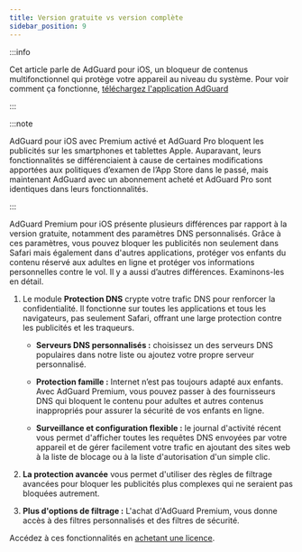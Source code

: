 ```yaml
---
title: Version gratuite vs version complète
sidebar_position: 9
---
```


:::info

Cet article parle de AdGuard pour iOS, un bloqueur de contenus multifonctionnel qui protège votre appareil au niveau du système. Pour voir comment ça fonctionne, [téléchargez l'application AdGuard](https://agrd.io/download-kb-adblock)

:::

:::note

AdGuard pour iOS avec Premium activé et AdGuard Pro bloquent les publicités sur les smartphones et tablettes Apple. Auparavant, leurs fonctionnalités se différenciaient à cause de certaines modifications apportées aux politiques d’examen de l’App Store dans le passé, mais maintenant AdGuard avec un abonnement acheté et AdGuard Pro sont identiques dans leurs fonctionnalités.

:::

AdGuard Premium pour iOS présente plusieurs différences par rapport à la version gratuite, notamment des paramètres DNS personnalisés. Grâce à ces paramètres, vous pouvez bloquer les publicités non seulement dans Safari mais également dans d'autres applications, protéger vos enfants du contenu réservé aux adultes en ligne et protéger vos informations personnelles contre le vol. Il y a aussi d’autres différences. Examinons-les en détail.

1. Le module **Protection DNS** crypte votre trafic DNS pour renforcer la confidentialité. Il fonctionne sur toutes les applications et tous les navigateurs, pas seulement Safari, offrant une large protection contre les publicités et les traqueurs.

    - **Serveurs DNS personnalisés :** choisissez un des serveurs DNS populaires dans notre liste ou ajoutez votre propre serveur personnalisé.

    - **Protection famille :** Internet n’est pas toujours adapté aux enfants. Avec AdGuard Premium, vous pouvez passer à des fournisseurs DNS qui bloquent le contenu pour adultes et autres contenus inappropriés pour assurer la sécurité de vos enfants en ligne.

    - **Surveillance et configuration flexible :** le journal d'activité récent vous permet d'afficher toutes les requêtes DNS envoyées par votre appareil et de gérer facilement votre trafic en ajoutant des sites web à la liste de blocage ou à la liste d'autorisation d'un simple clic.

2. **La protection avancée** vous permet d'utiliser des règles de filtrage avancées pour bloquer les publicités plus complexes qui ne seraient pas bloquées autrement.

3. **Plus d'options de filtrage :** L'achat d'AdGuard Premium, vous donne accès à des filtres personnalisés et des filtres de sécurité.

Accédez à ces fonctionnalités en [achetant une licence](https://adguard.com/license.html).
